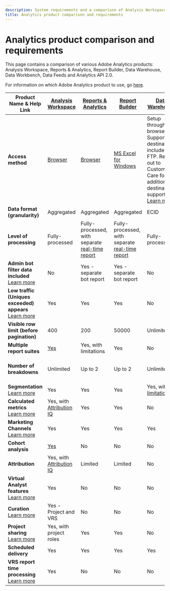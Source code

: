 ```yaml
---
description: System requirements and a comparison of Analysis Workspace, Reports & Analytics, Ad Hoc Analysis, Report Builder, Data Warehouse, and Data Workbench
title: Analytics product comparison and requirements
---
```


# Analytics product comparison and requirements

This page contains a comparison of various Adobe Analytics products: Analysis Workspace, Reports & Analytics, Report Builder, Data Warehouse, Data Workbench, Data Feeds and Analytics API 2.0.

For information on which Adobe Analytics product to use, go [here](/help/admin/c-analytics-product-comparison/which-analytics-tool.md).

|Product Name & Help Link|[Analysis Workspace](https://docs.adobe.com/content/help/en/analytics/analyze/analysis-workspace/home.html)|[Reports & Analytics](https://docs.adobe.com/content/help/en/analytics/analyze/reports-analytics/getting-started.html)|[Report Builder](https://docs.adobe.com/content/help/en/analytics/analyze/report-builder/home.html)|[Data Warehouse](https://docs.adobe.com/content/help/en/analytics/export/data-warehouse/data-warehouse.html)|[Data Workbench](https://docs.adobe.com/content/help/en/data-workbench/using/home.html)|[Data Feeds](https://docs.adobe.com/content/help/en/analytics/export/analytics-data-feed/data-feed-overview.html)|[Analytics API 2.0](https://www.adobe.io/apis/experiencecloud/analytics/docs.html)|
|---|---|---|---|---|---|---|---|
**Access method**|[Browser](https://docs.adobe.com/content/help/en/analytics/admin/sys-reqs.html)|[Browser](https://docs.adobe.com/content/help/en/analytics/admin/sys-reqs.html)|[MS Excel for Windows](https://docs.adobe.com/content/help/en/analytics/analyze/report-builder/report-builder-setup/system-requirements.html)|Setup through browser. Supported destinations include FTP. Reach out to Customer Care for additional destination support. [Learn more](https://docs.adobe.com/content/help/en/analytics/admin/sys-reqs.html)|[Windows 64 bit](https://docs.adobe.com/content/help/en/data-workbench/using/install/c-data-workbench-client-install.html)|Setup through the browser. Supported destinations include FTP, SFTP, Azure Blob, S3. [Learn more](https://docs.adobe.com/content/help/en/analytics/export/analytics-data-feed/data-feed-overview.html)|RESTful API tools. Login with Adobe I/O credentials. [Learn more](https://www.adobe.io/apis/experiencecloud/analytics/docs.html)|
**Data format (granularity)**|Aggregated|Aggregated|Aggregated|ECID|Timestamp + ECID|Timestamp + ECID|Aggregated|
**Level of processing**|Fully-processed|Fully-processed, with separate [real-time report](https://docs.adobe.com/content/help/en/analytics/components/real-time-reporting/realtime.html)|Fully-processed, with separate [real-time report](https://docs.adobe.com/content/help/en/analytics/components/real-time-reporting/realtime.html)|Fully-processed|Fully-processed|Fully-processed|Fully-processed|
**Admin bot filter data included** <br>[Learn more](https://docs.adobe.com/content/help/en/analytics/admin/admin-tools/bot-removal/bot-removal.html)|No|Yes - separate bot report|Yes - separate bot report|No|No|No|No|
**Low traffic (Uniques exceeded) appears** <br>[Learn more](https://docs.adobe.com/content/help/en/analytics/technotes/low-traffic.html)|Yes|Yes|Yes|No|No|No|Yes|
**Visible row limit (before pagination)**|400|200|50000|Unlimited|Unlimited|Unlimited|50000|
**Multiple report suites**|[Yes](https://docs.adobe.com/content/help/en/analytics/analyze/analysis-workspace/build-workspace-project/multiple-report-suites.html)|Yes, with limitations|Yes |No|Yes|No|Yes|
**Number of breakdowns**|Unlimited|Up to 2|Up to 2|Unlimited|Unlimited|Unlimited|Unlimited, run across multiple queries|
**Segmentation** <br>[Learn more](https://docs.adobe.com/content/help/en/analytics/components/segmentation/segmentation-workflow/seg-workflow.html)|Yes|Yes|Yes|Yes, with [limitations](https://docs.adobe.com/content/help/en/analytics/components/segmentation/segment-reference/seg-compatibility.html)|Yes|No|Yes|
**Calculated metrics** <br>[Learn more](https://docs.adobe.com/content/help/en/analytics/components/calculated-metrics/cm-overview.html)|Yes, with [Attribution IQ](https://docs.adobe.com/content/help/en/analytics/analyze/analysis-workspace/attribution/overview.html)|Yes|Yes|No|Yes|No|Yes, with [Attribution IQ](https://docs.adobe.com/content/help/en/analytics/analyze/analysis-workspace/attribution/overview.html)|
**Marketing Channels** <br>[Learn more](https://docs.adobe.com/content/help/en/analytics/components/marketing-channels/c-getting-started-mchannel.html)|Yes|Yes|Yes|Yes|Yes|Yes - [va_finder, va_closer](https://docs.adobe.com/content/help/en/analytics/export/analytics-data-feed/data-feed-contents/datafeeds-reference.html)|Yes|
**Cohort analysis**|[Yes](https://docs.adobe.com/content/help/en/analytics/analyze/analysis-workspace/visualizations/cohort-table/cohort-analysis.html)|No|No|No|Yes|No|No|
**Attribution**|Yes, with [Attribution IQ](https://docs.adobe.com/content/help/en/analytics/analyze/analysis-workspace/attribution/overview.html)|Limited|Limited|No|Yes|No|Yes, with [Attribution IQ](https://docs.adobe.com/content/help/en/analytics/analyze/analysis-workspace/attribution/overview.html)|
**Virtual Analyst features** <br>[Learn more](https://docs.adobe.com/content/help/en/analytics/analyze/analysis-workspace/virtual-analyst/overview.html)|Yes|No|No|No|No|No|Yes|
**Curation** <br>[Learn more](https://docs.adobe.com/content/help/en/analytics/analyze/analysis-workspace/curate-share/curate.html)|Yes - Project and VRS|No|No|No|No|No|Yes - VRS only|
**Project sharing** <br>[Learn more](https://docs.adobe.com/content/help/en/analytics/analyze/analysis-workspace/curate-share/share-projects.html)|Yes, with project roles|Yes|Yes|No|Yes|No|No|
**Scheduled delivery**|Yes|Yes|Yes|Yes|Yes|Yes|No|
**VRS report time processing** <br>[Learn more](https://docs.adobe.com/content/help/en/analytics/components/virtual-report-suites/vrs-report-time-processing.html)|Yes|No|No|No|No|No|Yes|

